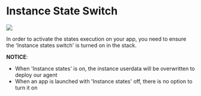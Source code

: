 # Instance State Switch

![](https://raw.githubusercontent.com/VisualOps/book-image/master/ide_stack_state_switch.png)

In order to activate the states execution on your app, you need to ensure the 'Instance states switch' is turned on in the stack.

**NOTICE**:
- When 'Instance states' is on, the instance userdata will be overwritten to deploy our agent
- When an app is launched with 'Instance states' off, there is no option to turn it on

